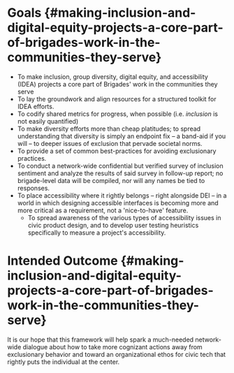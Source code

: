 # Goals {#making-inclusion-and-digital-equity-projects-a-core-part-of-brigades-work-in-the-communities-they-serve}

* To make inclusion, group diversity, digital equity, and accessibility \(IDEA\) projects a core part of Brigades' work in the communities they serve
* To lay the groundwork and align resources for a structured toolkit for IDEA efforts.
* To codify shared metrics for progress, when possible \(i.e. _inclusion_ is not easily quantified\)
* To make diversity efforts more than cheap platitudes; to spread understanding that diversity is simply an endpoint fix – a band-aid if you will – to deeper issues of exclusion that pervade societal norms.
* To provide a set of common best-practices for avoiding exclusionary practices.
* To conduct a network-wide confidential but verified survey of inclusion sentiment and analyze the results of said survey in follow-up report; no brigade-level data will be compiled, nor will any names be tied to responses.
* To place accessibility where it rightly belongs – right alongside DEI – in a world in which designing accessible interfaces is becoming more and more critical as a requirement, not a 'nice-to-have' feature.
  * To spread awareness of the various types of accessibility issues in civic product design, and to develop user testing heuristics specifically to measure a project's accessibility.

# Intended Outcome {#making-inclusion-and-digital-equity-projects-a-core-part-of-brigades-work-in-the-communities-they-serve}

It is our hope that this framework will help spark a much-needed network-wide dialogue about how to take more cognizant actions away from exclusionary behavior and toward an organizational ethos for civic tech that rightly puts the individual at the center.



